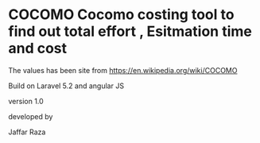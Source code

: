 # COCOMO Cocomo costing tool to find out total effort , Esitmation time and cost



The values has been site from https://en.wikipedia.org/wiki/COCOMO



Build on Laravel 5.2
and angular JS



version 1.0


developed by

Jaffar Raza